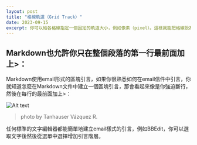 ```yaml
---
layout: post
title: "格線軌道（Grid Track）"
date: 2023-09-15
excerpt: 你可以給各格線指定一個固定的軌道大小，例如像素（pixel）。這樣就能把格線設為指定的像素，以貼近你期望的排版。也可以創建一個使用百分比、或是新的 fr 單位之格線。fr 單位就是為了格線布局而生。
---
```


## Markdown也允許你只在整個段落的第一行最前面加上>： ##

Markdown使用email形式的區塊引言，如果你很熟悉如何在email信件中引言，你就知道怎麼在Markdown文件中建立一個區塊引言，那會看起來像是你強迫斷行，然後在每行的最前面加上>：

![Alt text](https://images.pexels.com/photos/14506144/pexels-photo-14506144.jpeg?auto=compress&cs=tinysrgb&w=1260&h=750&dpr=1)

> photo by Tanhauser Vázquez R.

任何標準的文字編輯器都能簡單地建立email樣式的引言，例如BBEdit，你可以選取文字後然後從選單中選擇增加引言階層。
